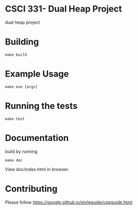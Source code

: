 # CSCI 331- Dual Heap Project

dual heap project

# Building

```
make build
```

# Example Usage

```
make exe [args]
```

# Running the tests

```
make test
```

# Documentation

build by running
```
make doc
```

View doc/index.html in browser.

# Contributing

Please follow https://google.github.io/styleguide/cppguide.html.
